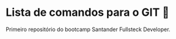 # Lista de comandos para o GIT :facepunch:

Primeiro repositório do bootcamp Santander Fullsteck Developer.

